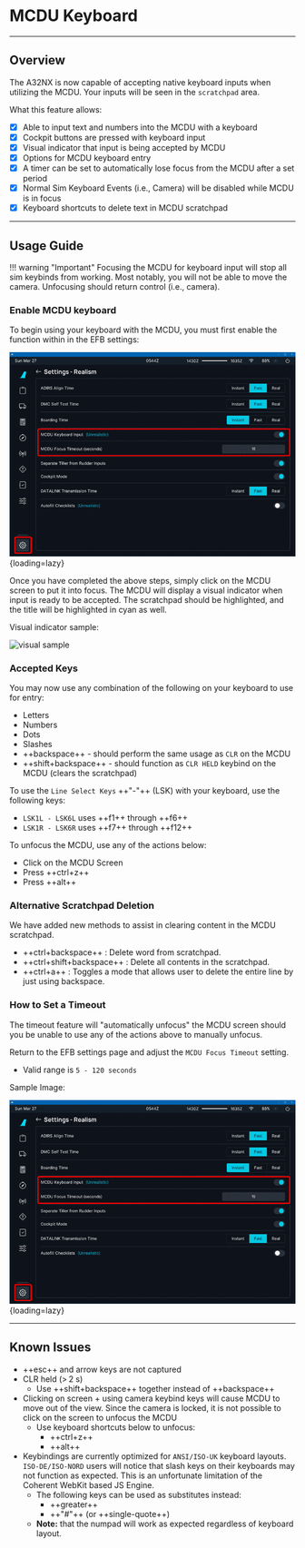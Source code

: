 # MCDU Keyboard

---

## Overview

The A32NX is now capable of accepting native keyboard inputs when utilizing the MCDU. Your inputs will be seen in the `scratchpad` area.

What this feature allows:

- [x] Able to input text and numbers into the MCDU with a keyboard
- [x] Cockpit buttons are pressed with keyboard input
- [x] Visual indicator that input is being accepted by MCDU
- [x] Options for MCDU keyboard entry
- [x] A timer can be set to automatically lose focus from the MCDU after a set period
- [x] Normal Sim Keyboard Events (i.e., Camera) will be disabled while MCDU is in focus
- [x] Keyboard shortcuts to delete text in MCDU scratchpad

---

## Usage Guide

!!! warning "Important"
    Focusing the MCDU for keyboard input will stop all sim keybinds from working. Most notably, you will not be able to move the camera. Unfocusing should return control (i.e., camera).

### Enable MCDU keyboard

To begin using your keyboard with the MCDU, you must first enable the function within in the EFB settings:

![EFB Settings for MCDU Keyboard](../assets/mcdu-kb/efb-settings-simoptions-mcdukb.png "EFB Settings for MCDU Keyboard"){loading=lazy}

Once you have completed the above steps, simply click on the MCDU screen to put it into focus. The MCDU will display a visual indicator when input is ready to be accepted. The scratchpad should be highlighted, and the title will be highlighted in cyan as well.

Visual indicator sample:

![visual sample](https://media.discordapp.net/attachments/717548046522777604/857051288003674142/unknown.png)

### Accepted Keys

You may now use any combination of the following on your keyboard to use for entry:

- Letters
- Numbers
- Dots
- Slashes
- ++backspace++ - should perform the same usage as `CLR` on the MCDU
- ++shift+backspace++ - should function as `CLR HELD` keybind on the MCDU (clears the scratchpad)

To use the `Line Select Keys` ++"-"++ (LSK) with your keyboard, use the following keys:

- `LSK1L - LSK6L` uses ++f1++ through ++f6++
- `LSK1R - LSK6R` uses ++f7++ through ++f12++

To unfocus the MCDU, use any of the actions below:

- Click on the MCDU Screen
- Press ++ctrl+z++
- Press ++alt++

### Alternative Scratchpad Deletion

We have added new methods to assist in clearing content in the MCDU scratchpad.

- ++ctrl+backspace++ : Delete word from scratchpad.
- ++ctrl+shift+backspace++ : Delete all contents in the scratchpad.
- ++ctrl+a++ : Toggles a mode that allows user to delete the entire line by just using backspace.

### How to Set a Timeout

The timeout feature will "automatically unfocus" the MCDU screen should you be unable to use any of the actions above to manually unfocus.

Return to the EFB settings page and adjust the `MCDU Focus Timeout` setting.

- Valid range is `5 - 120 seconds`

Sample Image:

![EFB Settings for MCDU Keyboard](../assets/mcdu-kb/efb-settings-simoptions-mcdukb.png "EFB Settings for MCDU Keyboard"){loading=lazy}

---

## Known Issues

- ++esc++ and arrow keys are not captured
- CLR held (> 2 s)
    * Use ++shift+backspace++ together instead of ++backspace++
- Clicking on screen + using camera keybind keys will cause MCDU to move out of the view. Since the camera is locked, it is not possible to click on the screen to unfocus the MCDU
    * Use keyboard shortcuts below to unfocus:
        * ++ctrl+z++
        * ++alt++
- Keybindings are currently optimized for `ANSI/ISO-UK` keyboard layouts. `ISO-DE/ISO-NORD` users will notice that slash keys on their keyboards may not function as expected. This is an unfortunate limitation of the Coherent WebKit based JS Engine.
    * The following keys can be used as substitutes instead:
        * ++greater++
        * ++"#"++ (or ++single-quote++)
    * **Note:** that the numpad will work as expected regardless of keyboard layout.
